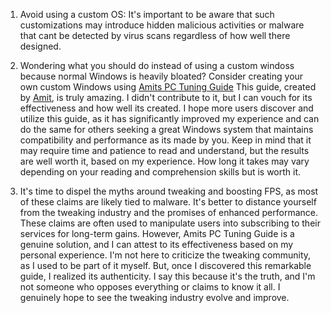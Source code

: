 1. Avoid using a custom OS: It's important to be aware that such customizations may introduce hidden malicious activities or malware that cant be detected by virus scans regardless of how well there designed.

2. Wondering what you should do instead of using a custom windoss because normal Windows is heavily bloated? Consider creating your own custom Windows using [Amits PC Tuning Guide](https://github.com/amitxv/PC-Tuning) This guide, created by [Amit](https://github.com/amitxv), is truly amazing. I didn't contribute to it, but I can vouch for its effectiveness and how well its created. I hope more users discover and utilize this guide, as it has significantly improved my experience and can do the same for others seeking a great Windows system that maintains compatibility and performance as its made by you. Keep in mind that it may require time and patience to read and understand, but the results are well worth it, based on my experience. How long it takes may vary depending on your reading and comprehension skills but is worth it.

3. It's time to dispel the myths around tweaking and boosting FPS, as most of these claims are likely tied to malware. It's better to distance yourself from the tweaking industry and the promises of enhanced performance. These claims are often used to manipulate users into subscribing to their services for long-term gains. However, Amits PC Tuning Guide is a genuine solution, and I can attest to its effectiveness based on my personal experience. I'm not here to criticize the tweaking community, as I used to be part of it myself. But, once I discovered this remarkable guide, I realized its authenticity. I say this because it's the truth, and I'm not someone who opposes everything or claims to know it all. I genuinely hope to see the tweaking industry evolve and improve.
